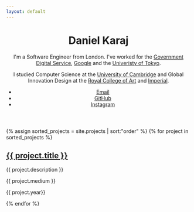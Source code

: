 ```yaml
---
layout: default
---
```


<header>
  <h1>Daniel Karaj</h1>
  <p>I'm a Software Engineer from London. I've worked for the <a href="//gov.uk/government/organisations/government-digital-service" target="_blank">Government Digital Service</a>, <a href="//www.google.com" target="_blank">Google</a> and the <a href="//www.designlab.ac/" target="_blank">Univeristy of Tokyo</a>.</p>
  <p>I studied Computer Science at the <a href="//www.cl.cam.ac.uk/" target="_blank">University of Cambridge</a> and Global Innovation Design at the <a href="//www.rca.ac.uk" target="_blank">Royal College of Art</a> and <a href="//www.imperial.ac.uk" target="_blank">Imperial</a>.</p>
  <ul>
    <li><a href="mailto:contact@karaj.uk">Email</a></li>
    <li><a href="//github.com/dnkrj" target="_blank">GitHub</a></li>
    <li><a href="//instagr.am/dnkrj" target="_blank">Instagram</a></li>
  </ul>
</header>

{% assign sorted_projects = site.projects | sort:"order" %}
{% for project in sorted_projects %}
  <section data-href="{{ project.url }}">
    <h2><a href="{{ project.url }}">{{ project.title }}</a></h2>
    <p>{{ project.description }}</p>
    <p>{{ project.medium }}</p>
    <p>{{ project.year}} </p>
  </section>
{% endfor %}
